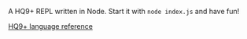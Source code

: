 A HQ9+ REPL written in Node.  Start it with `node index.js` and have fun!

[HQ9+ language reference](http://esolangs.org/wiki/HQ9+)